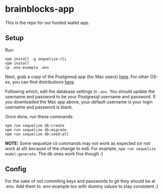 # brainblocks-app

This is the repo for our hosted wallet app.

## Setup
Run: 

```
npm install -g sequelize-cli
npm install
cp .env-example .env
```

Next, grab a copy of the Postgresql app (for Mac users) [here](https://postgresapp.com/downloads.html). For other OS-es, you can find distributions [here](https://www.postgresql.org/download/).

Following which, edit the database settings in `.env`. You should update the username and password to be your Postgresql username and password. If you downloaded the Mac app above, your default username is your login username and password is blank.

Once done, run these commands:

```
npm run sequelize db:create
npm run sequelize db:migrate
npm run sequelize db:seed:all
```

**NOTE:** Some sequelize cli commands may not work as expected (or not work at all) because of the change to es6. For example, `npm run sequelize model:generate`. The db ones work fine though :)


## Config
For the sake of not commiting keys and passwords to git they should be at .env.
Add them to .env-example too with dummy values to stay consistent :)
